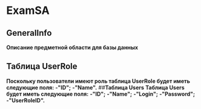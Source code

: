 # ExamSA
## GeneralInfo
**Описание предметной области для базы данных**
## **Таблица UserRole**
**Поскольку пользователи имеют роль таблица UserRole будет иметь следующие поля:**
**-"ID";**
**-"Name".**
##**Таблица Users**
**Таблица Users будет иметь следующие поля:**
**-"ID";**
**-"Name";**
**-"Login";**
**-"Password";**
**-"UserRoleID".**
